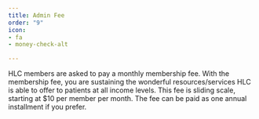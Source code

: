 ```yaml
---
title: Admin Fee
order: "9"
icon:
- fa
- money-check-alt

---
```

HLC members are asked to pay a monthly membership fee. With the membership fee, you are sustaining the wonderful resources/services HLC is able to offer to patients at all income levels. This fee is sliding scale, starting at $10 per member per month. The fee can be paid as one annual installment if you prefer.